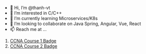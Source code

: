 - 👋 Hi, I’m @thanh-vt
- 👀 I’m interested in C/C++
- 🌱 I’m currently learning Microservices/K8s
- 💞️ I’m looking to collaborate on Java Spring, Angular, Vue, React
- 📫 Reach me at ... 

<!---
pysga1996/pysga1996 is a ✨ special ✨ repository because its `README.md` (this file) appears on your GitHub profile.
You can click the Preview link to take a look at your changes.
--->

1. [CCNA Course 1 Badge](https://www.credly.com/badges/405aa611-4631-4cb7-add3-dbfa794a2d10/public_url)
2. [CCNA Course 2 Badge](https://www.credly.com/badges/405aa611-4631-4cb7-add3-dbfa794a2d10/public_url)
